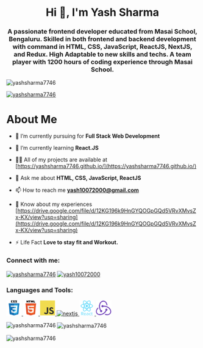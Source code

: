<h1 align="center">Hi 👋, I'm Yash Sharma</h1>
<h3 align="center">A passionate frontend developer educated from Masai School, Bengaluru. Skilled in both frontend and backend development with command in HTML, CSS, JavaScript, ReactJS, NextJS, and Redux. High Adaptable to new skills and techs. A team player with 1200 hours of coding experience through Masai School.</h3>

<p align="left"> <img src="https://komarev.com/ghpvc/?username=yashsharma7746&label=Profile%20views&color=0e75b6&style=flat" alt="yashsharma7746" /> </p>

<p align="left"> <a href="https://github.com/ryo-ma/github-profile-trophy"><img src="https://github-profile-trophy.vercel.app/?username=yashsharma7746" alt="yashsharma7746" /></a> </p>

<h1>About Me</h1>

- 🔭 I’m currently pursuing for **Full Stack Web Development**

- 🌱 I’m currently learning **React.JS**

- 👨‍💻 All of my projects are available at [https://yashsharma7746.github.io/](https://yashsharma7746.github.io/)

- 💬 Ask me about **HTML, CSS, JavaScript, ReactJS**

- 📫 How to reach me **yash10072000@gmail.com**

- 📄 Know about my experiences [https://drive.google.com/file/d/12KG196k9HnGYQOGpGQd5VRvXMvsZx-KX/view?usp=sharing](https://drive.google.com/file/d/12KG196k9HnGYQOGpGQd5VRvXMvsZx-KX/view?usp=sharing)

- ⚡ Life Fact **Love to stay fit and Workout.**

<h3 align="left">Connect with me:</h3>
<p align="left">
<a href="https://linkedin.com/in/yashsharma7746" target="blank"><img align="center" src="https://raw.githubusercontent.com/rahuldkjain/github-profile-readme-generator/master/src/images/icons/Social/linked-in-alt.svg" alt="yashsharma7746" height="30" width="40" /></a>
<a href="https://www.hackerearth.com/yash10072000" target="blank"><img align="center" src="https://raw.githubusercontent.com/rahuldkjain/github-profile-readme-generator/master/src/images/icons/Social/hackerearth.svg" alt="yash10072000" height="30" width="40" /></a>
</p>

<h3 align="left">Languages and Tools:</h3>
<p align="left"> <a href="https://www.w3schools.com/css/" target="_blank" rel="noreferrer"> <img src="https://raw.githubusercontent.com/devicons/devicon/master/icons/css3/css3-original-wordmark.svg" alt="css3" width="40" height="40"/> </a> <a href="https://www.w3.org/html/" target="_blank" rel="noreferrer"> <img src="https://raw.githubusercontent.com/devicons/devicon/master/icons/html5/html5-original-wordmark.svg" alt="html5" width="40" height="40"/> </a> <a href="https://developer.mozilla.org/en-US/docs/Web/JavaScript" target="_blank" rel="noreferrer"> <img src="https://raw.githubusercontent.com/devicons/devicon/master/icons/javascript/javascript-original.svg" alt="javascript" width="40" height="40"/> </a> <a href="https://nextjs.org/" target="_blank" rel="noreferrer"> <img src="https://cdn.worldvectorlogo.com/logos/nextjs-2.svg" alt="nextjs" width="40" height="40"/> </a> <a href="https://reactjs.org/" target="_blank" rel="noreferrer"> <img src="https://raw.githubusercontent.com/devicons/devicon/master/icons/react/react-original-wordmark.svg" alt="react" width="40" height="40"/> </a> <a href="https://redux.js.org" target="_blank" rel="noreferrer"> <img src="https://raw.githubusercontent.com/devicons/devicon/master/icons/redux/redux-original.svg" alt="redux" width="40" height="40"/> </a> </p>

<p><img align="left" src="https://github-readme-stats.vercel.app/api/top-langs?username=yashsharma7746&show_icons=true&locale=en&layout=compact" alt="yashsharma7746" /></p>

<p>&nbsp;<img align="center" src="https://github-readme-stats.vercel.app/api?username=yashsharma7746&show_icons=true&locale=en" alt="yashsharma7746" /></p>

<p><img align="center" src="https://github-readme-streak-stats.herokuapp.com/?user=yashsharma7746&" alt="yashsharma7746" /></p>
